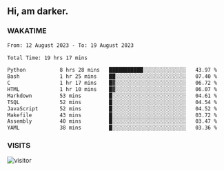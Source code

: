 ## Hi, am darker.

### WAKATIME

<!--START_SECTION:waka-->

```txt
From: 12 August 2023 - To: 19 August 2023

Total Time: 19 hrs 17 mins

Python           8 hrs 28 mins   ███████████░░░░░░░░░░░░░░   43.97 %
Bash             1 hr 25 mins    ██░░░░░░░░░░░░░░░░░░░░░░░   07.40 %
C                1 hr 17 mins    █▓░░░░░░░░░░░░░░░░░░░░░░░   06.72 %
HTML             1 hr 10 mins    █▓░░░░░░░░░░░░░░░░░░░░░░░   06.07 %
Markdown         53 mins         █░░░░░░░░░░░░░░░░░░░░░░░░   04.61 %
TSQL             52 mins         █░░░░░░░░░░░░░░░░░░░░░░░░   04.54 %
JavaScript       52 mins         █░░░░░░░░░░░░░░░░░░░░░░░░   04.52 %
Makefile         43 mins         █░░░░░░░░░░░░░░░░░░░░░░░░   03.72 %
Assembly         40 mins         █░░░░░░░░░░░░░░░░░░░░░░░░   03.47 %
YAML             38 mins         █░░░░░░░░░░░░░░░░░░░░░░░░   03.36 %
```

<!--END_SECTION:waka-->

### VISITS
<!-- i should probably build this when i will have some time -->
![visitor](https://profile-counter.glitch.me/sanix-darker/count.svg)
